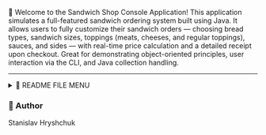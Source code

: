 🥪 Welcome to the Sandwich Shop Console Application!
This application simulates a full-featured sandwich ordering system built using Java. It allows users to fully customize their sandwich orders — choosing bread types, sandwich sizes, toppings (meats, cheeses, and regular toppings), sauces, and sides — with real-time price calculation and a detailed receipt upon checkout. Great for demonstrating object-oriented principles, user interaction via the CLI, and Java collection handling.

---
<details>
  <summary>🧾 README FILE MENU</summary>

  <details>
    <summary>🛠 Technologies Used</summary>

  * Java 17+
  * File I/O
  * Collections API
  * Java Time API

  </details>

  <details>
    <summary>🧠 Features</summary>

  #### 🏠 Home Screen
  * New Order
  * Exit

  #### 📋 Order Menu
  * Add Sandwich  
    * Bread (type, size)  
    * Meat Toppings  
    * Cheese Toppings  
    * Regular Toppings  
    * Sauces  
    * Sides  
    * Toasted (yes/no)  
  * Add Drink  
  * Add Chips  
  * Signature Sandwiches  
  * Checkout  
  * Cancel Order  
  
  </details>

<details>
  <summary>💻 Application Interface</summary>

  ### Home Screen: 
  ![alt text]()

  ### Order Screen:
  ![alt text](pictures/orderScreen.PNG)
  
  ### Topping Screen:
  ![alt text](pictures/toppingScreen.PNG)
   
  </details>

  <details>
    <summary>📂 File Structure</summary>

  <details>
    <summary>🧱 builders</summary>

  * 🛠️ `OrderBuilder.java`  
  * 🧰 `SandwichBuilder.java`  
  * 🧑‍🍳 `SignatureSandwichCustomize.java`

  </details>

  <details>
    <summary>🧩 enums</summary>

  * 🧩 `BreadSize.java`

  </details>

  <details>
    <summary>📝 filemanager</summary>

  * 🧾 `ReceiptFileManager.java`

  </details>

  <details>
    <summary>📦 modele</summary>

  * 🍞 `Bread.java`  
  * 🧀 `CheeseTopping.java`  
  * 🧺 `Chips.java`  
  * 🧃 `Drink.java`  
  * 🥓 `MeatTopping.java`  
  * 🧾 `Order.java`  
  * 🥬 `RegularTopping.java`  
  * 🥪 `Sandwich.java`  
  * 🧂 `Sauce.java`  
  * 🍟 `Sides.java`  
  * 👨‍🍳 `SignatureSandwich.java`  
  * 🧩 `Topping.java` (abstract base class)

  </details>

  <details>
    <summary>🖥️ ui</summary>

  * 🏠 `HomeScreen.java`  
  * ▶️ `Main.java`

  </details>
  <details>
    <summary>🧪 Testing</summary>

  * Unit tests can be added using **JUnit 5**.
  * Focus areas include:
    * Sandwich price calculation logic
    * Topping selection and validation
    * Order total correctness
    * File output via `ReceiptFileManager`
  
  </details>

  </details>
</details>


### 👤 Author
Stanislav Hryshchuk 
